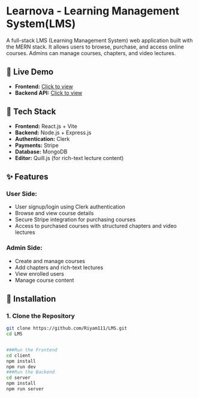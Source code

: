 # Learnova - Learning Management System(LMS)

A full-stack LMS (Learning Management System) web application built with the MERN stack. It allows users to browse, purchase, and access online courses. Admins can manage courses, chapters, and video lectures.


## 🔗 Live Demo

- **Frontend:** [Click to view](https://lms-frontend-hazel-seven.vercel.app/)
- **Backend API:** [Click to view](https://lms-backend-omega-mocha.vercel.app/)

## 🚀 Tech Stack

- **Frontend:** React.js + Vite
- **Backend:** Node.js + Express.js
- **Authentication:** Clerk
- **Payments:** Stripe
- **Database:** MongoDB
- **Editor:** Quill.js (for rich-text lecture content)

## ✨ Features

### User Side:
- User signup/login using Clerk authentication
- Browse and view course details
- Secure Stripe integration for purchasing courses
- Access to purchased courses with structured chapters and video lectures

### Admin Side:
- Create and manage courses
- Add chapters and rich-text lectures
- View enrolled users
- Manage course content


## 🔧 Installation

### 1. Clone the Repository

```bash
git clone https://github.com/Riyam111/LMS.git
cd LMS


###Run the Frontend
cd client
npm install
npm run dev
###Run the Backend
cd server
npm install
npm run server

